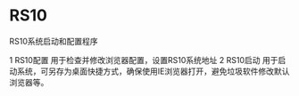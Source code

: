 RS10
====

RS10系统启动和配置程序

1 RS10配置 用于检查并修改浏览器配置，设置RS10系统地址
2 RS10启动 用于启动系统，可另存为桌面快捷方式，确保使用IE浏览器打开，避免垃圾软件修改默认浏览器等。
